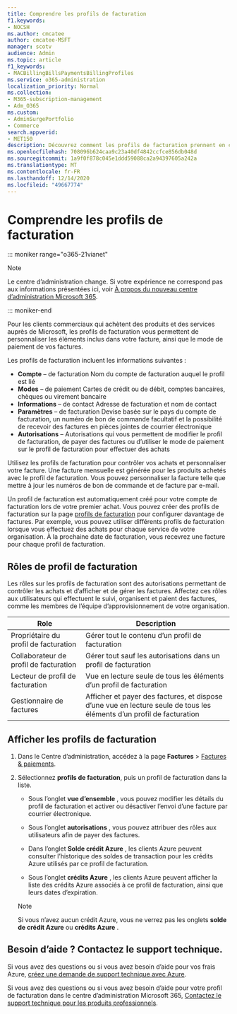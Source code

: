 ```yaml
---
title: Comprendre les profils de facturation
f1.keywords:
- NOCSH
ms.author: cmcatee
author: cmcatee-MSFT
manager: scotv
audience: Admin
ms.topic: article
f1_keywords:
- MACBillingBillsPaymentsBillingProfiles
ms.service: o365-administration
localization_priority: Normal
ms.collection:
- M365-subscription-management
- Adm_O365
ms.custom:
- AdminSurgePortfolio
- Commerce
search.appverid:
- MET150
description: Découvrez comment les profils de facturation prennent en charge les factures.
ms.openlocfilehash: 708096b624caa9c23a40df4842ccfce856db048d
ms.sourcegitcommit: 1a9f0f878c045e1ddd59088ca2a94397605a242a
ms.translationtype: MT
ms.contentlocale: fr-FR
ms.lasthandoff: 12/14/2020
ms.locfileid: "49667774"
---
```

# <a name="understand-billing-profiles"></a>Comprendre les profils de facturation

::: moniker range="o365-21vianet"

> [!NOTE]
> Le centre d’administration change. Si votre expérience ne correspond pas aux informations présentées ici, voir [À propos du nouveau centre d’administration Microsoft 365](https://docs.microsoft.com/microsoft-365/admin/microsoft-365-admin-center-preview?view=o365-21vianet&preserve-view=true).

::: moniker-end

Pour les clients commerciaux qui achètent des produits et des services auprès de Microsoft, les profils de facturation vous permettent de personnaliser les éléments inclus dans votre facture, ainsi que le mode de paiement de vos factures.

Les profils de facturation incluent les informations suivantes :

- **Compte** &ndash; de facturation Nom du compte de facturation auquel le profil est lié
- **Modes** &ndash; de paiement Cartes de crédit ou de débit, comptes bancaires, chèques ou virement bancaire
- **Informations** &ndash; de contact Adresse de facturation et nom de contact
- **Paramètres** &ndash; de facturation Devise basée sur le pays du compte de facturation, un numéro de bon de commande facultatif et la possibilité de recevoir des factures en pièces jointes de courrier électronique
- **Autorisations** &ndash; Autorisations qui vous permettent de modifier le profil de facturation, de payer des factures ou d’utiliser le mode de paiement sur le profil de facturation pour effectuer des achats

Utilisez les profils de facturation pour contrôler vos achats et personnaliser votre facture. Une facture mensuelle est générée pour les produits achetés avec le profil de facturation. Vous pouvez personnaliser la facture telle que mettre à jour les numéros de bon de commande et de facture par e-mail.

Un profil de facturation est automatiquement créé pour votre compte de facturation lors de votre premier achat. Vous pouvez créer des profils de facturation sur la page <a href="https://go.microsoft.com/fwlink/p/?linkid=2103629" target="_blank">profils de facturation</a> pour configurer davantage de factures. Par exemple, vous pouvez utiliser différents profils de facturation lorsque vous effectuez des achats pour chaque service de votre organisation. À la prochaine date de facturation, vous recevrez une facture pour chaque profil de facturation.

## <a name="billing-profile-roles"></a>Rôles de profil de facturation

Les rôles sur les profils de facturation sont des autorisations permettant de contrôler les achats et d’afficher et de gérer les factures. Affectez ces rôles aux utilisateurs qui effectuent le suivi, organisent et paient des factures, comme les membres de l’équipe d’approvisionnement de votre organisation.

| Role                          | Description                                                                       |
|-----------------------------  |---------------------------------------------------------------------------------  |
| Propriétaire du profil de facturation         | Gérer tout le contenu d’un profil de facturation                                           |
| Collaborateur de profil de facturation   | Gérer tout sauf les autorisations dans un profil de facturation                         |
| Lecteur de profil de facturation        | Vue en lecture seule de tous les éléments d’un profil de facturation                                 |
| Gestionnaire de factures               | Afficher et payer des factures, et dispose d’une vue en lecture seule de tous les éléments d’un profil de facturation   |

## <a name="view-billing-profiles"></a>Afficher les profils de facturation

1. Dans le Centre d’administration, accédez à la page **Factures** \> <a href="https://go.microsoft.com/fwlink/p/?linkid=2102895" target="_blank">Factures & paiements</a>.

2. Sélectionnez **profils de facturation**, puis un profil de facturation dans la liste.

    - Sous l’onglet **vue d’ensemble** , vous pouvez modifier les détails du profil de facturation et activer ou désactiver l’envoi d’une facture par courrier électronique.

    - Sous l’onglet **autorisations** , vous pouvez attribuer des rôles aux utilisateurs afin de payer des factures.

    - Dans l’onglet **Solde crédit Azure** , les clients Azure peuvent consulter l’historique des soldes de transaction pour les crédits Azure utilisés par ce profil de facturation.

    - Sous l’onglet **crédits Azure** , les clients Azure peuvent afficher la liste des crédits Azure associés à ce profil de facturation, ainsi que leurs dates d’expiration.

    > [!NOTE]
    > Si vous n’avez aucun crédit Azure, vous ne verrez pas les onglets **solde de crédit Azure** ou **crédits Azure** .

## <a name="need-help-contact-support"></a>Besoin d’aide ? Contactez le support technique.

Si vous avez des questions ou si vous avez besoin d’aide pour vos frais Azure, <a href="https://portal.azure.com/#blade/Microsoft_Azure_Support/HelpAndSupportBlade/newsupportrequest" target="_blank">créez une demande de support technique avec Azure</a>.

Si vous avez des questions ou si vous avez besoin d’aide pour votre profil de facturation dans le centre d’administration Microsoft 365, [Contactez le support technique pour les produits professionnels](https://docs.microsoft.com/office365/admin/contact-support-for-business-products).
